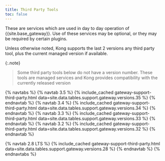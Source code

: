 ```yaml
---
title: Third Party Tools
toc: false
---
```


These are services which are used in day to day operation of {{site.base_gateway}}. Use of these services may be optional, or they may be required by certain plugins.

Unless otherwise noted, Kong supports the last 2 versions any third party tool, plus the current managed version if available.

{:.note}
> Some third party tools below do not have a version number. These tools are managed services and Kong provides compatibility with the currently released version

{% navtabs %}
  {% navtab 3.5 %}
    {% include_cached gateway-support-third-party.html data=site.data.tables.support.gateway.versions.35 %}
  {% endnavtab %}
  {% navtab 3.4 %}
    {% include_cached gateway-support-third-party.html data=site.data.tables.support.gateway.versions.34 %}
  {% endnavtab %}
  {% navtab 3.3 %}
    {% include_cached gateway-support-third-party.html data=site.data.tables.support.gateway.versions.33 %}
  {% endnavtab %}
  {% navtab 3.2 %}
    {% include_cached gateway-support-third-party.html data=site.data.tables.support.gateway.versions.32 %}
  {% endnavtab %}
<!--  {% navtab 3.1 %}
    {% include_cached gateway-support-third-party.html data=site.data.tables.support.gateway.versions.31 %}
  {% endnavtab %} -->
  {% navtab 2.8 LTS %}
    {% include_cached gateway-support-third-party.html data=site.data.tables.support.gateway.versions.28 %}
  {% endnavtab %}
{% endnavtabs %}
